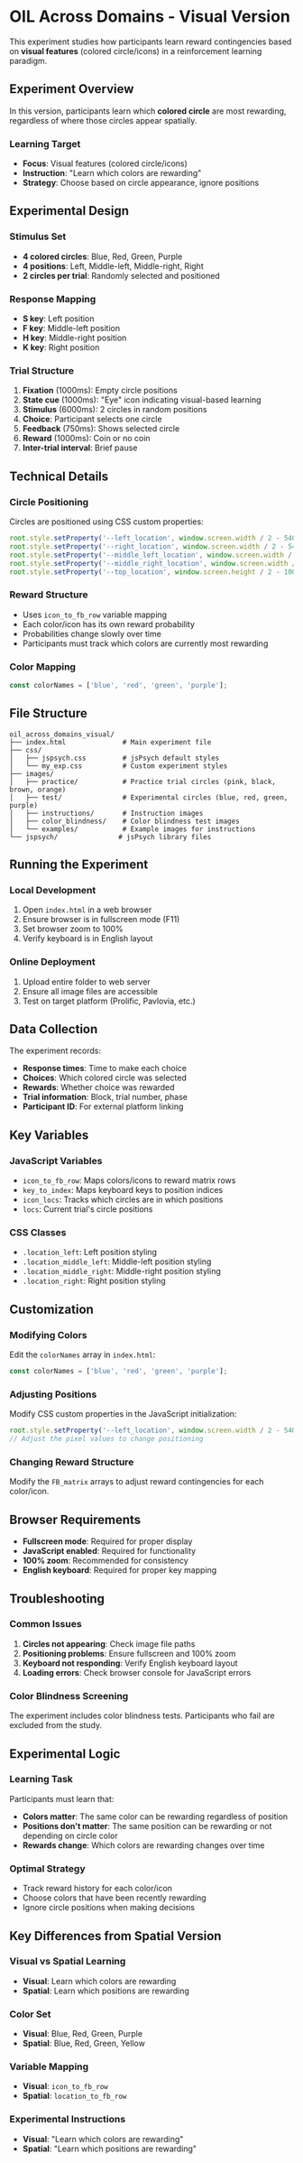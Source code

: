 # OIL Across Domains - Visual Version

This experiment studies how participants learn reward contingencies based on **visual features** (colored circle/icons) in a reinforcement learning paradigm.

## Experiment Overview

In this version, participants learn which **colored circle** are most rewarding, regardless of where those circles appear spatially.

### Learning Target
- **Focus**: Visual features (colored circle/icons)
- **Instruction**: "Learn which colors are rewarding"
- **Strategy**: Choose based on circle appearance, ignore positions

## Experimental Design

### Stimulus Set
- **4 colored circles**: Blue, Red, Green, Purple
- **4 positions**: Left, Middle-left, Middle-right, Right
- **2 circles per trial**: Randomly selected and positioned

### Response Mapping
- **S key**: Left position
- **F key**: Middle-left position  
- **H key**: Middle-right position
- **K key**: Right position

### Trial Structure
1. **Fixation** (1000ms): Empty circle positions
2. **State cue** (1000ms): "Eye" icon indicating visual-based learning
3. **Stimulus** (6000ms): 2 circles in random positions
4. **Choice**: Participant selects one circle
5. **Feedback** (750ms): Shows selected circle
6. **Reward** (1000ms): Coin or no coin
7. **Inter-trial interval**: Brief pause

## Technical Details

### Circle Positioning
Circles are positioned using CSS custom properties:
```javascript
root.style.setProperty('--left_location', window.screen.width / 2 - 540 + "px");
root.style.setProperty('--right_location', window.screen.width / 2 - 540 + "px");
root.style.setProperty('--middle_left_location', window.screen.width / 2 - 250 + "px");
root.style.setProperty('--middle_right_location', window.screen.width / 2 - 250 + "px");
root.style.setProperty('--top_location', window.screen.height / 2 - 100 + "px");
```

### Reward Structure
- Uses `icon_to_fb_row` variable mapping
- Each color/icon has its own reward probability
- Probabilities change slowly over time
- Participants must track which colors are currently most rewarding

### Color Mapping
```javascript
const colorNames = ['blue', 'red', 'green', 'purple'];
```

## File Structure

```
oil_across_domains_visual/
├── index.html              # Main experiment file
├── css/
│   ├── jspsych.css         # jsPsych default styles
│   └── my_exp.css          # Custom experiment styles
├── images/
│   ├── practice/           # Practice trial circles (pink, black, brown, orange)
│   ├── test/               # Experimental circles (blue, red, green, purple)
│   ├── instructions/       # Instruction images
│   ├── color_blindness/    # Color blindness test images
│   └── examples/           # Example images for instructions
└── jspsych/               # jsPsych library files
```

## Running the Experiment

### Local Development
1. Open `index.html` in a web browser
2. Ensure browser is in fullscreen mode (F11)
3. Set browser zoom to 100%
4. Verify keyboard is in English layout

### Online Deployment
1. Upload entire folder to web server
2. Ensure all image files are accessible
3. Test on target platform (Prolific, Pavlovia, etc.)

## Data Collection

The experiment records:
- **Response times**: Time to make each choice
- **Choices**: Which colored circle was selected
- **Rewards**: Whether choice was rewarded
- **Trial information**: Block, trial number, phase
- **Participant ID**: For external platform linking

## Key Variables

### JavaScript Variables
- `icon_to_fb_row`: Maps colors/icons to reward matrix rows
- `key_to_index`: Maps keyboard keys to position indices
- `icon_locs`: Tracks which circles are in which positions
- `locs`: Current trial's circle positions

### CSS Classes
- `.location_left`: Left position styling
- `.location_middle_left`: Middle-left position styling
- `.location_middle_right`: Middle-right position styling
- `.location_right`: Right position styling

## Customization

### Modifying Colors
Edit the `colorNames` array in `index.html`:
```javascript
const colorNames = ['blue', 'red', 'green', 'purple'];
```

### Adjusting Positions
Modify CSS custom properties in the JavaScript initialization:
```javascript
root.style.setProperty('--left_location', window.screen.width / 2 - 540 + "px");
// Adjust the pixel values to change positioning
```

### Changing Reward Structure
Modify the `FB_matrix` arrays to adjust reward contingencies for each color/icon.

## Browser Requirements

- **Fullscreen mode**: Required for proper display
- **JavaScript enabled**: Required for functionality
- **100% zoom**: Recommended for consistency
- **English keyboard**: Required for proper key mapping

## Troubleshooting

### Common Issues
1. **Circles not appearing**: Check image file paths
2. **Positioning problems**: Ensure fullscreen and 100% zoom
3. **Keyboard not responding**: Verify English keyboard layout
4. **Loading errors**: Check browser console for JavaScript errors

### Color Blindness Screening
The experiment includes color blindness tests. Participants who fail are excluded from the study.

## Experimental Logic

### Learning Task
Participants must learn that:
- **Colors matter**: The same color can be rewarding regardless of position
- **Positions don't matter**: The same position can be rewarding or not depending on circle color
- **Rewards change**: Which colors are rewarding changes over time

### Optimal Strategy
- Track reward history for each color/icon
- Choose colors that have been recently rewarding
- Ignore circle positions when making decisions

## Key Differences from Spatial Version

### Visual vs Spatial Learning
- **Visual**: Learn which colors are rewarding
- **Spatial**: Learn which positions are rewarding

### Color Set
- **Visual**: Blue, Red, Green, Purple
- **Spatial**: Blue, Red, Green, Yellow

### Variable Mapping
- **Visual**: `icon_to_fb_row`
- **Spatial**: `location_to_fb_row`

### Experimental Instructions
- **Visual**: "Learn which colors are rewarding"
- **Spatial**: "Learn which positions are rewarding"
